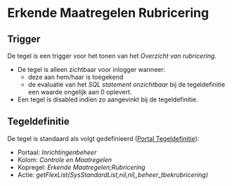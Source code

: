 # Erkende Maatregelen Rubricering

## Trigger

De tegel is een trigger voor het tonen van het _Overzicht van rubricering_.

- De tegel is alleen zichtbaar voor inlogger wanneer:
  - deze aan hem/haar is toegekend
  - de evaluatie van het _SQL statement onzichtbaar_ bij de tegeldefinitie een waarde ongelijk aan 0 oplevert.
- Een tegel is disabled indien zo aangevinkt bij de tegeldefinitie.

## Tegeldefinitie

De tegel is standaard als volgt gedefinieerd ([Portal Tegeldefinitie](/instellen_inrichten/portaldefinitie/portal_tegel.md)):

- Portaal: _Inrichtingenbeheer_
- Kolom: _Controle en Maatregelen_
- Kopregel: _Erkende Maatregelen;Rubricering_
- Actie: _getFlexList(SysStandardList,nil,nil,,beheer_tbekrubricering)_
